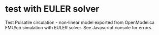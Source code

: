 # test with EULER solver

Test Pulsatile circulation - non-linear model exported from OpenModelica FMU/co simulation with EULER solver. See Javascript console for errors.

<bdl-fmi id="idfmi" mode="continuous" src="PulsatileCirculationEuler.js" fminame="PulsatileCirculationEuler" 
fmifunctionprefixname="Physiolibrary_Hydraulic_Examples_Fernandez2013_PulsatileCirculation" tolerance="0.000001" starttime="0" fstepsize="0.01" fpslimit="60" guid="{087caa4b-1f25-49f6-ba8b-0e9065909e6f}" valuereferences="0,43,37" valuelabels="aorta.volume,aorta.q_in.pressure,aorta.q_in.q" inputs="id1,144,1,60,f" inputlabels="heartRate.k" debug="1"></bdl-fmi>



<bdl-chartjs-time width="600" height="200" fromid="idfmi" labels="aorta volume" initialdata="" refindex="0" refvalues="1"></bdl-chartjs-time>
<bdl-chartjs-time width="600" height="200" fromid="idfmi" labels="aorta pressure" initialdata="" refindex="1" refvalues="1"></bdl-chartjs-time>
<bdl-chartjs-time width="600" height="200" fromid="idfmi" labels="aorta q" initialdata="" refindex="2" refvalues="1"></bdl-chartjs-time>

<bdl-range id="id1" title="heart rate" min="10" max="180" default="60" step="1"></bdl-range>

